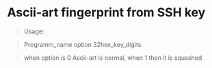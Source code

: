 # Ascii-art fingerprint from SSH key

> Usage:

> Programm_name option 32hex_key_digits

> when option is 0 Ascii-art is normal, when 1 then it is squashed